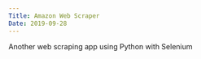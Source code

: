 ```yaml
---
Title: Amazon Web Scraper
Date: 2019-09-28
---
```

Another web scraping app using Python with Selenium

<!--more-->